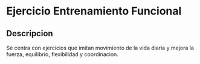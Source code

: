 # Ejercicio Entrenamiento Funcional 

## Descripcion
Se centra con ejercicios que imitan movimiento de la vida diaria y mejora la fuerza, equilibrio, flexibilidad y coordinacion.


